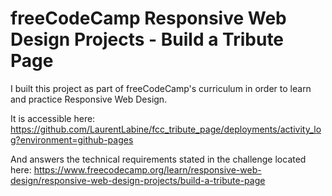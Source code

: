 # freeCodeCamp Responsive Web Design Projects - Build a Tribute Page

I built this project as part of freeCodeCamp's curriculum in order to learn and practice Responsive Web Design.

It is accessible here: https://github.com/LaurentLabine/fcc_tribute_page/deployments/activity_log?environment=github-pages

And answers the technical requirements stated in the challenge located here: https://www.freecodecamp.org/learn/responsive-web-design/responsive-web-design-projects/build-a-tribute-page
